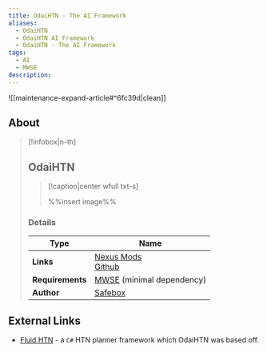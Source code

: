 ```yaml
---
title: OdaiHTN - The AI Framework
aliases:
  - OdaiHTN
  - OdaiHTN AI Framework
  - OdaiHTN - The AI Framework
tags:
  - AI
  - MWSE
description:
---
```


![[maintenance-expand-article#^6fc39d|clean]]

## About

> [!infobox|n-th]
> 
> ## OdaiHTN
> 
> > [!caption|center wfull txt-s]
> > 
> > %%insert image%%
> > 
> 
> ### Details
> 
> | Type | Name |
> | --- | --- |
> | **Links** | [Nexus Mods](https://www.nexusmods.com/morrowind/mods/52111)<br>[Github](https://github.com/Safebox36/OdaiHTN) |
> | **Requirements** | [MWSE](https://www.nexusmods.com/morrowind/mods/45468) (minimal dependency) |
> | **Author** | [Safebox](https://www.nexusmods.com/morrowind/users/17885684) |

## External Links

- [Fluid HTN](https://github.com/ptrefall/fluid-hierarchical-task-network) - a `C#` HTN planner framework which OdaiHTN was based off. 